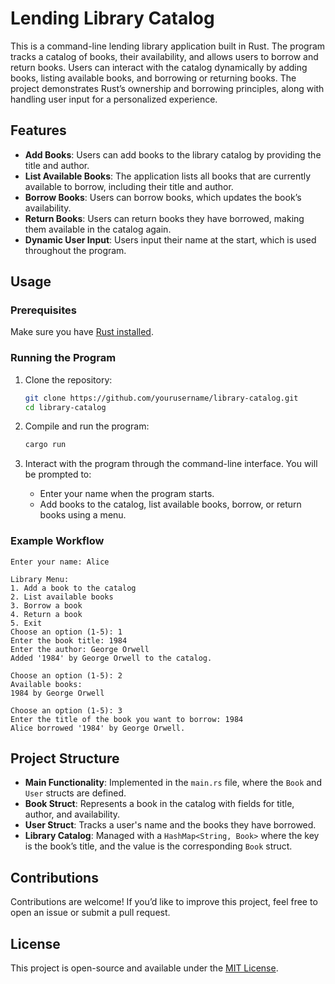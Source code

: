 
# Lending Library Catalog

This is a command-line lending library application built in Rust. The program tracks a catalog of books, their availability, and allows users to borrow and return books. Users can interact with the catalog dynamically by adding books, listing available books, and borrowing or returning books. The project demonstrates Rust’s ownership and borrowing principles, along with handling user input for a personalized experience.

## Features

- **Add Books**: Users can add books to the library catalog by providing the title and author.
- **List Available Books**: The application lists all books that are currently available to borrow, including their title and author.
- **Borrow Books**: Users can borrow books, which updates the book’s availability.
- **Return Books**: Users can return books they have borrowed, making them available in the catalog again.
- **Dynamic User Input**: Users input their name at the start, which is used throughout the program.
  
## Usage

### Prerequisites

Make sure you have [Rust installed](https://www.rust-lang.org/tools/install).

### Running the Program

1. Clone the repository:

   ```bash
   git clone https://github.com/yourusername/library-catalog.git
   cd library-catalog
   ```

2. Compile and run the program:

   ```bash
   cargo run
   ```

3. Interact with the program through the command-line interface. You will be prompted to:
   - Enter your name when the program starts.
   - Add books to the catalog, list available books, borrow, or return books using a menu.

### Example Workflow

```
Enter your name: Alice

Library Menu:
1. Add a book to the catalog
2. List available books
3. Borrow a book
4. Return a book
5. Exit
Choose an option (1-5): 1
Enter the book title: 1984
Enter the author: George Orwell
Added '1984' by George Orwell to the catalog.

Choose an option (1-5): 2
Available books:
1984 by George Orwell

Choose an option (1-5): 3
Enter the title of the book you want to borrow: 1984
Alice borrowed '1984' by George Orwell.
```

## Project Structure

- **Main Functionality**: Implemented in the `main.rs` file, where the `Book` and `User` structs are defined.
- **Book Struct**: Represents a book in the catalog with fields for title, author, and availability.
- **User Struct**: Tracks a user's name and the books they have borrowed.
- **Library Catalog**: Managed with a `HashMap<String, Book>` where the key is the book’s title, and the value is the corresponding `Book` struct.

## Contributions

Contributions are welcome! If you’d like to improve this project, feel free to open an issue or submit a pull request.

## License

This project is open-source and available under the [MIT License](LICENSE).
